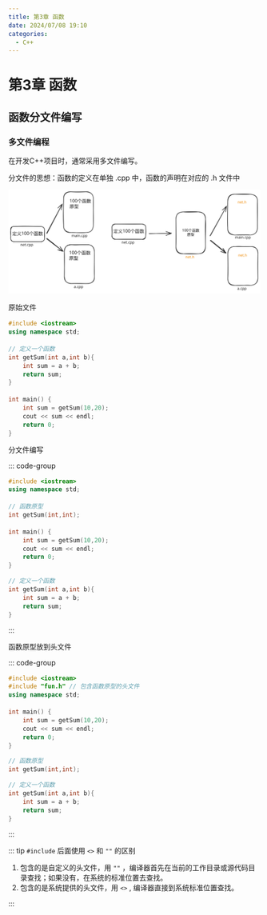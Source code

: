 ```yaml
---
title: 第3章 函数
date: 2024/07/08 19:10
categories:
  - C++
---
```

# 第3章 函数

## 函数分文件编写

### 多文件编程

在开发C++项目时，通常采用多文件编写。

分文件的思想：函数的定义在单独 .cpp 中，函数的声明在对应的 .h 文件中

![](../../../public/img/2024/%E5%A4%9A%E6%96%87%E4%BB%B6%E7%BC%96%E7%A8%8B.svg)

原始文件

```cpp
#include <iostream>
using namespace std;

// 定义一个函数
int getSum(int a,int b){
    int sum = a + b;
    return sum;
}

int main() {
    int sum = getSum(10,20);
    cout << sum << endl;
    return 0;
}
```

分文件编写

::: code-group

```cpp [main.cpp]
#include <iostream>
using namespace std;

// 函数原型
int getSum(int,int);

int main() {
    int sum = getSum(10,20);
    cout << sum << endl;
    return 0;
}
```

```cpp [fun.cpp]
// 定义一个函数
int getSum(int a,int b){
    int sum = a + b;
    return sum;
}
```

:::

函数原型放到头文件

::: code-group

```cpp [main.cpp]
#include <iostream>
#include "fun.h" // 包含函数原型的头文件
using namespace std;

int main() {
    int sum = getSum(10,20);
    cout << sum << endl;
    return 0;
}
```

```cpp [fun.h]
// 函数原型
int getSum(int,int);
```

```cpp [fun.cpp]
// 定义一个函数
int getSum(int a,int b){
    int sum = a + b;
    return sum;
}
```

:::

::: tip `#include` 后面使用 `<>` 和 `""` 的区别

1. 包含的是自定义的头文件，用 `""` ，编译器首先在当前的工作目录或源代码目录查找；如果没有，在系统的标准位置去查找。
2. 包含的是系统提供的头文件，用 `<>` , 编译器直接到系统标准位置查找。

:::

